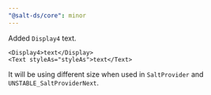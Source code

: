 ```yaml
---
"@salt-ds/core": minor
---
```


Added `Display4` text.

```
<Display4>text</Display>
<Text styleAs="styleAs">text</Text>
```

It will be using different size when used in `SaltProvider` and `UNSTABLE_SaltProviderNext`.
